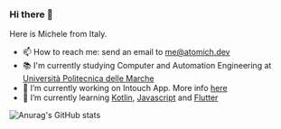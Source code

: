 ### Hi there 👋
Here is Michele from Italy.
<!--
**atomich26/atomich26** is a ✨ _special_ ✨ repository because its `README.md` (this file) appears on your GitHub profile.

Here are some ideas to get you started:
-->
- 📫 How to reach me: send an email to me@atomich.dev
- 📚 I'm currently studying Computer and Automation Engineering at <a href="https://www.univpm.it">Università Politecnica delle Marche</a>
- 🔭 I’m currently working on Intouch App. More info <a href="https://github.com/atomich26/Intouch">here</a>
- 🌱 I’m currently learning <a href="https://kotlinlang.org" target="_blank">Kotlin</a>, <a href="https://developer.mozilla.org/en-US/docs/Web/JavaScript" target="_blank">Javascript</a> and <a href="https://flutter.dev/" target="_blank">Flutter</a>

![Anurag's GitHub stats](https://github-readme-stats.vercel.app/api?username=atomich26&bg_color=30,e96443,904e95&title_color=fff&text_color=fff)
<!--
### ⚡ My humble skills
<p>
  <a href="https://developer.mozilla.org/en-US/docs/Glossary/HTML5">
      <img src="https://upload.wikimedia.org/wikipedia/commons/thumb/6/61/HTML5_logo_and_wordmark.svg/512px-HTML5_logo_and_wordmark.svg.png" alt="HTML5 logo" title="HTML5" width="70"></img>
  </a>
  <a href="https://developer.mozilla.org/en-US/docs/Web/CSS">
      <img src="https://upload.wikimedia.org/wikipedia/commons/thumb/d/d5/CSS3_logo_and_wordmark.svg/363px-CSS3_logo_and_wordmark.svg.png" alt="Css3 logo" title="Css3 logo" width="50"></img>
  </a>
  <a href="https://developer.mozilla.org/en-US/docs/Web/JavaScript">
      <img src="https://upload.wikimedia.org/wikipedia/commons/6/6a/JavaScript-logo.png?20120221235433" alt="Javascript logo" title="Javascript Language" width="70">
  </a> 
 
  <a href="https://flutter.dev">
      <img src="https://upload.wikimedia.org/wikipedia/commons/thumb/4/44/Google-flutter-logo.svg/1024px-Google-flutter-logo.svg.png" alt="Flutter logo" title="Flutter Dev" width="230">
  </a>
  <a href="https://kotlinlang.org">
      <img src="https://upload.wikimedia.org/wikipedia/commons/thumb/1/11/Kotlin_logo_2021.svg/512px-Kotlin_logo_2021.svg.png" alt="Koltin lang logo" title="Kotlin lang" width="250">
  </a>
  </p>
-->
